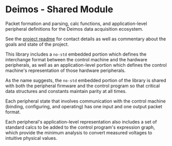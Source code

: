 # Deimos - Shared Module

Packet formation and parsing, calc functions, and application-level 
peripheral definitions for the Deimos data acquisition ecosystem.

See the [project readme](https://github.com/deimoscontrols/deimos/blob/main/README.md) for contact details as well as commentary about
the goals and state of the project.

This library includes a `no-std` embedded portion which defines the interchange format between the
control machine and the hardware peripherals, as well as an application-level portion which defines
the control machine's representation of those hardware peripherals.

As the name suggests, the `no-std` embedded portion of the library is shared with both the peripheral firmware
and the control program so that critical data structures and constants maintain parity at all times.

Each peripheral state that involves communication with the control machine (binding, configuring, and operating)
has one input and one output packet format.

Each peripheral's application-level representation also includes a set of standard calcs
to be added to the control program's expression graph, which provide the minimum analysis
to convert measured voltages to intuitive physical values.
